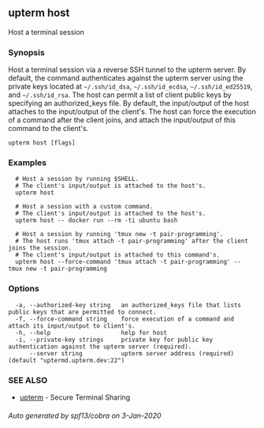 ## upterm host

Host a terminal session

### Synopsis

Host a terminal session via a reverse SSH tunnel to the upterm server. By default, the command authenticates against the upterm server using the private keys located at `~/.ssh/id_dsa`, `~/.ssh/id_ecdsa`, `~/.ssh/id_ed25519`, and `~/.ssh/id_rsa`. The host can permit a list of client public keys by specifying an authorized_keys file. By default, the input/output of the host attaches to the input/output of the client's. The host can force the execution of a command after the client joins, and attach the input/output of this command to the client's.

```
upterm host [flags]
```

### Examples

```
  # Host a session by running $SHELL.
  # The client's input/output is attached to the host's.
  upterm host

  # Host a session with a custom command.
  # The client's input/output is attached to the host's.
  upterm host -- docker run --rm -ti ubuntu bash

  # Host a session by running 'tmux new -t pair-programming'.
  # The host runs 'tmux attach -t pair-programming' after the client joins the session.
  # The client's input/output is attached to this command's.
  upterm host --force-command 'tmux attach -t pair-programming' -- tmux new -t pair-programming
```

### Options

```
  -a, --authorized-key string   an authorized_keys file that lists public keys that are permitted to connect.
  -f, --force-command string    force execution of a command and attach its input/output to client's.
  -h, --help                    help for host
  -i, --private-key strings     private key for public key authentication against the upterm server (required).
      --server string           upterm server address (required) (default "uptermd.upterm.dev:22")
```

### SEE ALSO

* [upterm](upterm.md)	 - Secure Terminal Sharing

###### Auto generated by spf13/cobra on 3-Jan-2020
